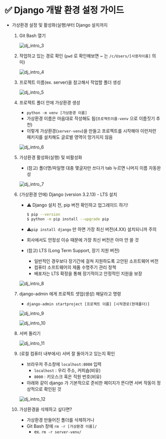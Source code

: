 # ✅ Django 개발 환경 설정 가이드

- 가상환경 설정 및 활성화(실행)부터 Django 설치까지

  1. Git Bash 열기

     ![dj_intro_3](images/dj_intro_3.png)

  2. 작업하고 있는 경로 확인 (`pwd` 로 확인해보면 ~ 는 `/c/Users/[사용자이름]` 의미)

     ![dj_intro_4](images/dj_intro_4.png)

  3. 프로젝트 이름(ex. server)을 참고해서 작업할 폴더 생성

     ![dj_intro_5](images/dj_intro_5.png)

  4. 프로젝트 폴더 안에 가상환경 생성

     - `python -m venv [가상환경 이름] ` 
     - 가상환경 이름은 마음대로 작성해도 됨(`프로젝트이름-venv` 으로 이름짓기 추천)
     - 이렇게 가상환경(`server-venv`)을 만들고 프로젝트를 시작해야 이런저런 패키지를 설치해도 글로벌 영역이 망가지지 않음

     ![dj_intro_6](images/dj_intro_6.png)

  5. 가상환경 활성화(실행) 및 비활성화

     - (참고) 폴더명/파일명 대충 몇글자만 쓰다가 tab 누르면 나머지 이름 자동완성

     ![dj_intro_7](images/dj_intro_7-16637446203486.png)

  6. (가상환경 안에) Django (version 3.2.13) - LTS 설치

     - ⚠️ Django 설치 전, pip 버전 확인하고 업그레이드 하기!
  
       ```bash
       $ pip --version
       $ python -m pip install --upgrade pip
       ```
     - ⚠️`pip install django` 만 하면 가장 최신 버전(4.XX) 설치되니까 주의
     - 회사에서도 안정성 이슈 때문에 가장 최신 버전은 아마 안 쓸 것
     - (참고) LTS (Long Term Support, 장기 지원 버전)
       - 일반적인 경우보다 장기간에 걸쳐 지원하도록 고안된 소프트웨어 버전
       - 컴퓨터 소프트웨어의 제품 수명주기 관리 정책
       - 배포자는 LTS 확정을 통해 장기적이고 안정적인 지원을 보장

     ![dj_intro_8](images/dj_intro_8.png)

  7. django-admin 에게 프로젝트 셋업(생성) 해달라고 명령

     - `django-admin startproject [프로젝트 이름] [시작경로(현재폴더)] `

     ![dj_intro_9](images/dj_intro_9.png)

     ![dj_intro_10](images/dj_intro_10.png)

  8. 서버 돌리기
  
     ![dj_intro_11](images/dj_intro_11.png)
  
  9. (로컬 컴퓨터 내부에서) 서버 잘 돌아가고 있는지 확인
  
     - 브라우저 주소창에 `localhost:8000` 입력
       - `localhost` : 우리 주소, 커피숍(비유)
       - `8000` : 키오스크 혹은 직원 번호(비유)
     - 아래와 같이 django 가 기본적으로 준비한 페이지가 뜬다면 서버 작동이 정상적으로 확인된 것
  
     ![dj_intro_12](images/dj_intro_12.png)
  
  10. 가상환경을 삭제하고 싶다면?
  
      - 가상환경 만들어진 폴더를 삭제하거나
      - Git Bash 창에 `rm -r [가상환경 이름]/`
        - ex. `rm -r server-venv/`